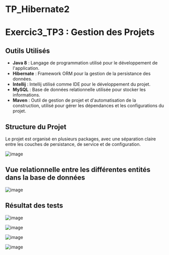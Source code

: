 # TP_Hibernate2
 # Exercic3_TP3 : Gestion des Projets

## Outils Utilisés
- **Java 8** : Langage de programmation utilisé pour le développement de l'application.
- **Hibernate** : Framework ORM pour la gestion de la persistance des données.
- **Intellij** : Intellij  utilisé comme IDE  pour le développement du projet.
- **MySQL** : Base de données relationnelle utilisée pour stocker les informations.
- **Maven** : Outil de gestion de projet et d'automatisation de la construction, utilisé pour gérer les dépendances et les configurations du projet.


## Structure du Projet
Le projet est organisé en plusieurs packages, avec une séparation claire entre les couches de persistance, de service et de configuration.

![image](https://github.com/user-attachments/assets/b07b172a-59c2-4c3f-a2ac-fb44ccf7bf98)


## Vue relationnelle entre les différentes entités dans la base de données

![image](https://github.com/user-attachments/assets/0cd7ae4b-0e56-4bb8-a121-8e57e11d2bd7)

## Résultat des tests 

![image](https://github.com/user-attachments/assets/f5f4eba7-dade-4508-8df3-a6cfb46e4b4f)

![image](https://github.com/user-attachments/assets/6e6027de-684c-478e-a49f-19e21719d256)


![image](https://github.com/user-attachments/assets/05370ab6-040b-42f5-adf8-e0a6471d7b24)

![image](https://github.com/user-attachments/assets/d704e563-7f22-48dd-ae05-e68e5ad2f71e)

